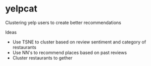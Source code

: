 # yelpcat
Clustering yelp users to create better recommendations

Ideas
- Use TSNE to cluster based on review sentiment and category of restaurants
- Use NN's to recommend places based on past reviews
- Cluster restaurants to gether
